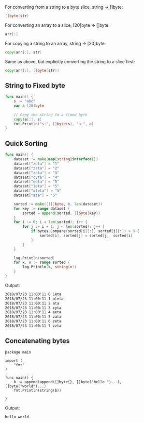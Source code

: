 For converting from a string to a byte slice, string -> []byte:
```go
[]byte(str)
```

For converting an array to a slice, [20]byte -> []byte:
```go
arr[:]
```

For copying a string to an array, string -> [20]byte:
```go
copy(arr[:], str)
```

Same as above, but explicitly converting the string to a slice first:
```go
copy(arr[:], []byte(str))
```

## String to Fixed byte

```go
func main() {
    s := "abc"
    var a [20]byte
    
    // Copy the string to a fixed byte
    copy(a[:], s)
    fmt.Println("s:", []byte(s), "a:", a)
}
```


## Quick Sorting

```go
func main() {
	dataset := make(map[string]interface{})
	dataset["zeta"] = "1"
	dataset["zzta"] = "2"
	dataset["zata"] = "3"
	dataset["cyta"] = "4"
	dataset["eeta"] = "5"
	dataset["1eta"] = "5"
	dataset["aleta"] = "5"
	dataset["ata"] = "5"

	sorted := make([][]byte, 0, len(dataset))
	for key := range dataset {
		sorted = append(sorted, []byte(key))
	}
	for i := 0; i < len(sorted); i++ {
		for j := i + 1; j < len(sorted); j++ {
			if bytes.Compare(sorted[i][:], sorted[j][:]) > 0 {
				sorted[i], sorted[j] = sorted[j], sorted[i]
			}
		}
	}

	log.Println(sorted)
	for k, v := range sorted {
		log.Println(k, string(v))
	}
}
```

Output:
```bash
2018/07/23 11:00:11 0 1eta
2018/07/23 11:00:11 1 aleta
2018/07/23 11:00:11 2 ata
2018/07/23 11:00:11 3 cyta
2018/07/23 11:00:11 4 eeta
2018/07/23 11:00:11 5 zata
2018/07/23 11:00:11 6 zeta
2018/07/23 11:00:11 7 zzta
```

## Concatenating bytes

```
package main

import (
	"fmt"
)

func main() {
	b := append(append([]byte{}, []byte("hello ")...), []byte("world")...)
	fmt.Println(string(b))
	
}
```

Output:

```
hello world
```
